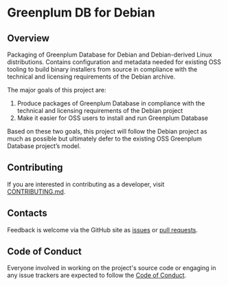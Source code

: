 # Greenplum DB for Debian

## Overview

Packaging of Greenplum Database for Debian and Debian-derived Linux
distributions. Contains configuration and metadata needed for existing OSS
tooling to build binary installers from source in compliance with the technical
and licensing requirements of the Debian archive.

The major goals of this project are:

1. Produce packages of Greenplum Database in compliance with the technical and
   licensing requirements of the Debian project
2. Make it easier for OSS users to install and run Greenplum Database

Based on these two goals, this project will follow the Debian project as much
as possible but ultimately defer to the existing OSS Greenplum Database
project’s model.

## Contributing

If you are interested in contributing as a developer, visit
[CONTRIBUTING.md](./CONTRIBUTING.md).

## Contacts

Feedback is welcome via the GitHub site as [issues][] or [pull requests][].

## Code of Conduct

Everyone involved in working on the project's source code or engaging in any
issue trackers are expected to follow the [Code of Conduct][].

[issues]: https://github.com/greenplum-db/greenplum-db-for-debian/issues
[pull requests]: https://github.com/greenplum-db/greenplum-db-for-debian/pulls
[Code of Conduct]: CODE-OF-CONDUCT.md
